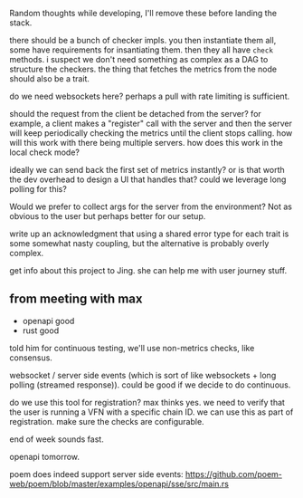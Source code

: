 Random thoughts while developing, I'll remove these before landing the stack.

there should be a bunch of checker impls.
you then instantiate them all, some have requirements for insantiating them.
then they all have `check` methods.
i suspect we don't need something as complex as a DAG to structure the checkers.
the thing that fetches the metrics from the node should also be a trait.

do we need websockets here? perhaps a pull with rate limiting is sufficient.

should the request from the client be detached from the server? for example, a client
makes a "register" call with the server and then the server will keep periodically
checking the metrics until the client stops calling. how will this work with there
being multiple servers. how does this work in the local check mode?

ideally we can send back the first set of metrics instantly? or is that worth the dev
overhead to design a UI that handles that? could we leverage long polling for this?

Would we prefer to collect args for the server from the environment? Not as obvious
to the user but perhaps better for our setup.

write up an acknowledgment that using a shared error type for each trait is some
somewhat nasty coupling, but the alternative is probably overly complex.

get info about this project to Jing. she can help me with user journey stuff.

## from meeting with max
- openapi good
- rust good

told him for continuous testing, we'll use non-metrics checks, like consensus.

websocket / server side events (which is sort of like websockets + long polling (streamed response)). could be good if we decide to do continuous.

do we use this tool for registration? max thinks yes. we need to verify that the user is running a VFN with a specific chain ID. we can use this as part of registration. make sure the checks are configurable.

end of week sounds fast.

openapi tomorrow.

poem does indeed support server side events: https://github.com/poem-web/poem/blob/master/examples/openapi/sse/src/main.rs